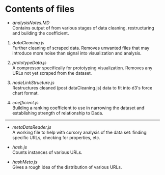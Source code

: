 # Contents of files

* *analysisNotes.MD* <br />
Contains output of from various stages of data cleaning, restructuring and building the coefficient.

1. *dataCleaning.js* <br />
Further cleaning of scraped data. Removes unwanted files that may introduce more noise than signal into visualization and analysis.

2. *prototypeData.js* <br />
A compressor specifically for prototyping visualization. Removes any URLs not yet scraped from the dataset.

3. *nodeLinkStructure.js* <br />
Restructures cleaned (post dataCleaning.js) data to fit into d3's force chart format.

4. *coefficient.js* <br />
Building a ranking coefficient to use in narrowing the dataset and establishing strength of relationship to Dada.

_____

* *metaDataReader.js* <br />
A working file to help with cursory analysis of the data set: finding specific URLs, checking for properties, etc.

* *hash.js* <br />
Counts instances of various URLs.

* *hashMeta.js* <br />
Gives a rough idea of the distribution of various URLs.
